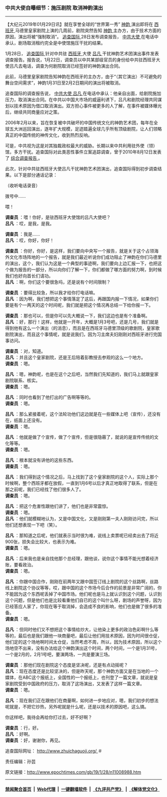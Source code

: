 ### 中共大使自曝细节：施压剧院 取消神韵演出
------------------------

<p>
 【大纪元2019年01月29日讯】就在享誉全球的“世界第一秀”
 <a href="http://www.epochtimes.com/gb/tag/%E7%A5%9E%E9%9F%B5.html">
  神韵
 </a>
 演出即将在
 <a href="http://www.epochtimes.com/gb/tag/%E8%A5%BF%E7%8F%AD%E7%89%99.html">
  西班牙
 </a>
 马德里皇家剧院上演的几周前，剧院突然告知
 <a href="http://www.epochtimes.com/gb/tag/%E7%A5%9E%E9%9F%B5.html">
  神韵
 </a>
 主办方，由于技术方面的原因，演出将被“强制取消”。
 <a href="http://www.epochtimes.com/gb/tag/%E8%BF%BD%E6%9F%A5%E5%9B%BD%E9%99%85.html">
  追查国际
 </a>
 28日发布调查报告，
 <a href="http://www.epochtimes.com/gb/tag/%E4%B8%AD%E5%85%B1%E5%A4%A7%E4%BD%BF.html">
  中共大使
 </a>
 在电话中承认，剧场取消租约完全是中使馆施压干扰的结果。
</p>
<p>
 1月28日，
 <a href="http://www.epochtimes.com/gb/tag/%E8%BF%BD%E6%9F%A5%E5%9B%BD%E9%99%85.html">
  追查国际
 </a>
 针对中共驻
 <a href="http://www.epochtimes.com/gb/tag/%E8%A5%BF%E7%8F%AD%E7%89%99.html">
  西班牙
 </a>
 大使
 <a href="http://www.epochtimes.com/gb/tag/%E5%90%95%E5%87%A1.html">
  吕凡
 </a>
 干扰神韵艺术团演出事件发表调查报告。报告说，1月22日，调查员以中共某部级官员的身份给中共驻西班牙大使吕凡去电话，调查为何剧院取消已经签好的神韵演出合同。
</p>
<p>
 此前，马德里皇家剧院告知神韵在西班牙的主办方，由于“（其它演出）不可避免的舞台空间需求”，神韵1月31日至2月2日期间的演出将被取消。
</p>
<p>
 追查国际的调查报告说，
 <a href="http://www.epochtimes.com/gb/tag/%E4%B8%AD%E5%85%B1%E5%A4%A7%E4%BD%BF.html">
  中共大使
 </a>
 <a href="http://www.epochtimes.com/gb/tag/%E5%90%95%E5%87%A1.html">
  吕凡
 </a>
 在电话中承认：他亲自出面，给剧院施加压力，取消演出合同。在中共以中国大市场的威逼利诱下，吕凡和剧院经理共同谋划以技术原因为借口取消演出。双方担心事件被更多的人了解，在事件被媒体曝光后，继续共同商量应对之策。
</p>
<p>
 2006年2月以来，旨在恢复被中共破坏的中国传统文化的神韵艺术团，每年在全球五大洲巡回演出，逐年扩大规模，足迹踏遍全球几乎所有顶级剧院，让人们领略真正的中国传统的神传文化，收到热烈反响。
</p>
<p>
 可是，中共视为这是对其独裁政权最大的威胁。长期以来中共利用驻外使（领）馆，多方干扰。追查国际对此类恶性事件立案追踪调查，曾于2010年8月12日发表了
 <a href="https://www.zhuichaguoji.org/node/3492" rel="noopener noreferrer" target="_blank">
  综合调查报告
 </a>
 。
</p>
<p>
 此次，针对中共驻西班牙大使吕凡干扰神韵艺术团演出，追查国际得到初步调查结果。以下是部分通话记录：
</p>
<link href="//www.youmaker.com/css/api2.css" media="all" rel="stylesheet" target="_blank" type="text/css"/>
<div class="video_fit_container">
</div>
<p>
 （收听电话录音）
</p>
<p>
 拨号中……
</p>
<p>
 喂！
</p>
<p>
 <strong>
  调查员
 </strong>
 ：喂！你好，是驻西班牙大使馆的吕凡大使吧？
 <br/>
 <strong>
  吕凡
 </strong>
 ：哎，是我，是我。
</p>
<p>
 <strong>
  调查员
 </strong>
 ：我是……
 <br/>
 <strong>
  吕凡
 </strong>
 ：哎，你好，你好！
</p>
<p>
 <strong>
  调查员
 </strong>
 ：你好，你好，是这样，我们要向中央写一个报告，就是关于这个占领海外文化市场阵地的一个报告，就是我们最近听说你们成功阻止了神韵在你们马德里的演出，这个，我们认为这是一个典型的事迹啊，我们要向上边汇报一下，也把这个做为报告的一部分，所以向你们了解一下，你们都做了哪方面的努力啊，到时候我们也好向首长们请功。
 <br/>
 <strong>
  吕凡
 </strong>
 ：啊，你们这个要很急吗，还是说有个时间限制？
</p>
<p>
 <strong>
  调查员
 </strong>
 ：要得比较急，所以我才给你打电话嘛。
 <br/>
 <strong>
  吕凡
 </strong>
 ：因为啊，我们想把这个事情落定了这后，再跟国内报一下情况，如果你们要是有个一两天的这个时间呢，我们就是把这个情况再总结一下给你报一下。
</p>
<p>
 <strong>
  调查员
 </strong>
 ：那也可以，但是你可以先大概说一下，我们这边也是有个准备啊。
 <br/>
 <strong>
  吕凡
 </strong>
 ：好，那行！这样，他就是一开年，大概是1月3号吧，还是几号，我们就是得到他有这么一个演出（的消息），而且是在西班牙马德里顶级的歌剧院，皇家歌剧院演出，而且这个事情呢，就是说我们，因为习主席夫妇刚刚对西班牙进行完国事访问。
</p>
<p>
 <strong>
  调查员
 </strong>
 ：对，知道。
 <br/>
 <strong>
  吕凡
 </strong>
 ：并且这个皇家剧院，还是王后陪着彭教授去参观的这么一个地方。
 <br/>
 <strong>
  调查员
 </strong>
 ：嗯。
</p>
<p>
 <strong>
  吕凡
 </strong>
 ：嗯，神韵呢，也是在这个之后吧，当然我们先知道的，我们马上就跟皇家剧院联系、核实。
 <br/>
 <strong>
  调查员
 </strong>
 ：嗯。
</p>
<p>
 <strong>
  吕凡
 </strong>
 ：同时也看到了他打出的广告啊等等的。
 <br/>
 <strong>
  调查员
 </strong>
 ：嗯。
</p>
<p>
 <strong>
  吕凡
 </strong>
 ：那么紧接着呢，这个法轮功他们这边就是在一些媒体上吧（宣传），还没有在，纸面上还没有。
 <br/>
 <strong>
  调查员
 </strong>
 ：嗯。
</p>
<p>
 <strong>
  吕凡
 </strong>
 ：他就是做了个宣传，做了个宣传，但是很隐蔽了，就说的是宣传传统的文化等等。
 <br/>
 <strong>
  调查员
 </strong>
 ：嗯。
</p>
<p>
 <strong>
  吕凡
 </strong>
 ：根本就没有讲他的这些东西。
 <br/>
 <strong>
  调查员
 </strong>
 ：嗯。
</p>
<p>
 <strong>
  吕凡
 </strong>
 ：我们得到这个情况之后，马上找到了这个皇家剧院的这个人，实际上那个时候啊，整个西班牙都在放假，一直到1月6号以后才真正地取得了联系，但是在那之前呢，我们已经找了他们很多人了。
 <br/>
 <strong>
  调查员
 </strong>
 ：嗯。
</p>
<p>
 <strong>
  吕凡
 </strong>
 ：把这个危害性跟他们讲了，他们也是非常震惊。
 <br/>
 <strong>
  调查员
 </strong>
 ：嗯。
 <br/>
 <strong>
  吕凡
 </strong>
 ：他们就模糊地认为，又是中国文化，又是刚刚第一夫人刚刚访问完，所以他们还想表现一下吧（笑）。
</p>
<p>
 <strong>
  吕凡
 </strong>
 ：那知道之后呢，他们就表示当时很为难，说线上卖票呢已经卖出去了将近900张，损失会比较大，也表示为难。
 <br/>
 <strong>
  调查员
 </strong>
 ：嗯。
</p>
<p>
 <strong>
  吕凡
 </strong>
 ：后来我也是亲自找他那个总经理，跟他谈，说你这个事情不能光想着经济账，要看政治。
 <br/>
 <strong>
  调查员
 </strong>
 ：嗯。
</p>
<p>
 <strong>
  吕凡
 </strong>
 ：你跟中国合作，刚刚在前两年又跟中国签订线上剧院的这个丝路啊，丝路线上剧院这个协议等等，哎，跟中国的这个市场今后合作的前景是非常广阔的，你不能因为这个东西呢丢掉了中国市场。他们呢也是马上就认识到这个问题，认识到这个问题，但是他们也是比较看重他们自已的这个叫什么呀，剧场的声誉呀，因为已经答应人家了，你现在等于取消掉，会造成不良的影响，他们也是做了很多的准备。
 <br/>
 <strong>
  调查员
 </strong>
 ：嗯。
</p>
<p>
 <strong>
  吕凡
 </strong>
 ：但同时他们又不想把这个事情给炒大，让他染上更多的政治色彩啊什么等等的，最后也是我们跟他一块商量吧，最后让他们用技术原因，因为时间很仓促，他们定的这个场地啊时间太仓促，当然考虑不周，所以，因为技术原因，所以这个场地空不出来，没有办法给这个神韵演出这个时间，两个时间，一个是1月31号，一个是2月的，2月1号吧，要演两场，一共是要演三场。
</p>
<p>
 <strong>
  调查员
 </strong>
 ：那他们现在剧院这个态度是坚决呢，还是有点动摇呢？
 <br/>
 <strong>
  吕凡
 </strong>
 ：现在态度还是比较坚决的，但是昨天呢，那个神韵方面又是在当地的一个媒体，在ABC这个报纸上，全国性的一个报纸上，也刊登了一篇文章，就说是皇家剧院受到中国政府的压力，取消了这场演出，又发表了这样一篇文章。
 <br/>
 <strong>
  调查员
 </strong>
 ：嗯。
</p>
<p>
 <strong>
  吕凡
 </strong>
 ：现在我们正在跟他们在商量啊，如何进一步地应对，嗯，我们初步的想法呢就是，不把它炒热，另外呢就是什么呢，还是以技术的原因吧，这么搞。
</p>
<p>
 你这样吧，我待会再给你打过去，好不好啊？
</p>
<p>
 <strong>
  调查员
 </strong>
 ：行，好。
 <br/>
 <strong>
  吕凡
 </strong>
 ：好啊。
 <br/>
 <strong>
  调查员
 </strong>
 ：好，谢谢你，再见。
</p>
<p>
 追查国际网址：
 <a href="https://www.zhuichaguoji.org/node/111072" rel="noopener noreferrer" target="_blank">
  http://www.zhuichaguoji.org/
 </a>
 ＃
</p>
<p>
 责任编辑：孙芸
</p>

原文链接：http://www.epochtimes.com/gb/19/1/28/n11008988.htm


------------------------
#### [禁闻聚合首页](https://github.com/gfw-breaker/banned-news/blob/master/README.md) &nbsp;|&nbsp; [Web代理](https://github.com/gfw-breaker/open-proxy/blob/master/README.md) &nbsp;|&nbsp; [一键翻墙软件](https://github.com/gfw-breaker/nogfw/blob/master/README.md) &nbsp;|&nbsp; [《九评共产党》](https://github.com/gfw-breaker/9ping.md/blob/master/README.md#九评之一评共产党是什么) &nbsp;|&nbsp; [《解体党文化》](https://github.com/gfw-breaker/jtdwh.md/blob/master/README.md#绪论)